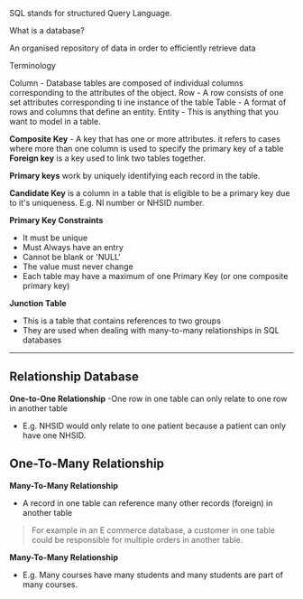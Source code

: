 SQL stands for structured Query Language.

What is a database?

An organised repository of data in order to efficiently retrieve data

Terminology

Column - Database tables are composed of individual columns corresponding to the attributes of the object.
Row - A row consists of one set attributes corresponding ti ine instance of the table
Table - A format of rows and columns that define an entity.
Entity - This is anything that you want to model in a table.

**Composite Key** - A key that has one or more attributes.
          it refers to cases where more than one column
          is used to specify the primary key of a table
**Foreign key** is a key used to link two tables together.

**Primary keys** work by uniquely identifying each record in the table.

**Candidate Key** is a column in a table that is eligible to be a primary key due to
                  it's uniqueness. E.g. NI number or NHSID number.

**Primary Key Constraints**
- It must be unique
- Must Always have an entry
- Cannot be blank or 'NULL'
- The value must never change
- Each table may have a maximum of one Primary Key (or one composite primary key)

**Junction Table**
- This is a table that contains references to two groups
- They are used when dealing with many-to-many relationships in SQL databases

---
## Relationship Database

**One-to-One Relationship**
-One row in one table can only relate to one row in another table
- E.g. NHSID would only relate to one patient because a patient can only have
       one NHSID.

**One-To-Many Relationship**
- 


**Many-To-Many Relationship**
- A record in one table can reference many other
records (foreign) in another table

> For example in an E commerce database, a customer in one table could
  be responsible for multiple orders in another table.

**Many-To-Many Relationship**


- E.g. Many courses have many students and many
       students are part of many courses.
